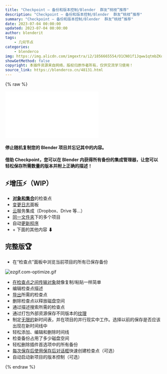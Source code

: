 ```yaml
---
title: "Checkpoint – 备份和版本控制/Blender  群友“桃枝”推荐"
description: "Checkpoint – 备份和版本控制/Blender  群友“桃枝”推荐"
summary: "Checkpoint – 备份和版本控制/Blender  群友“桃枝”推荐"
date: 2023-07-04 00:00:00
updated: 2023-07-04 00:00:00
author: blenderit
tags: 
    - 几何节点
categories:
    - blenderco
img: https://img.alicdn.com/imgextra/i2/1856665554/O1CN01f1Jqww1qtmbZKqFIn_!!1856665554.jpg
showGetMethod: false
copyright: 本插件资源来自网络，版权归原作者所有，仅供交流学习使用！
source_link: https://blenderco.cn/48131.html
---
```


{% raw %}
<div id="external-video-18997ced09" class="external-video"><iframe frameborder="0" src="//player.bilibili.com/player.html?aid=488038679&amp;bvid=BV1xN411S7LE&amp;cid=1184456048&amp;page=1" allowfullscreen="true"></iframe></div><h4>停止随机复制您的 Blender 项目并忘记其中的内容。</h4><h4>借助 Checkpoint，您可以在 Blender 内获得所有备份的集成管理器，让您可以轻松保存所需数量的版本并附上正确的描述！</h4><h2><strong>⚡增压⚡（WIP）</strong></h2><ul>
<li><strong><u>对象和集合</u></strong>的检查点<u></u></li>
<li><u>变更日志</u>面板</li>
<li><u>云</u>服务集成（Dropbox、Drive 等…）</li>
<li><u>同一文件夹</u>下的多个项目<u></u></li>
<li>自动<u>更新程序</u></li>
<li>+ 下面的其他内容 ⬇</li>
</ul><h2>完整版🏆</h2><ul>
<li>在“检查点”面板中浏览当前项目的所有已保存备份</li>
</ul><p><img src="https://img.alicdn.com/imgextra/i2/1856665554/O1CN01md544n1qtmbVmVWWS_!!1856665554.gif" alt="ezgif.com-optimize.gif"></p><ul>
<li><u>在检查点之间传输对象</u>就像复制/粘贴一样简单</li>
<li>编辑检查点描述</li>
<li><u>导出</u>所需的检查点</li>
<li>删除检查点以释放磁盘空间</li>
<li>通过描述搜索所需的检查点</li>
<li>通过打包外部资源保存不同版本的<u>纹理</u></li>
<li>制定<u>无限的</u>新时间表，并在项目的并行现实中工作。选择以前的保存是否应该出现在新时间线中</li>
<li>轻松添加、编辑和删除时间线</li>
<li>检查备份占用了多少磁盘空间</li>
<li>轻松删除插件首选项中的所有备份</li>
<li><u>每次保存后使用保存后对话框</u>快速创建检查点（可选）</li>
<li>自动启动新项目的版本控制（可选）</li>
</ul>
<div style="display: none">blenderco</div>
{% endraw %}